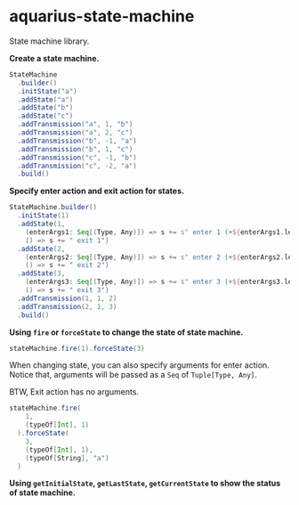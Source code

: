 # aquarius-state-machine

State machine library.

**Create a state machine.**

```scala
StateMachine
  .builder()
  .initState("a")
  .addState("a")
  .addState("b")
  .addState("c")
  .addTransmission("a", 1, "b")
  .addTransmission("a", 2, "c")
  .addTransmission("b", -1, "a")
  .addTransmission("b", 1, "c")
  .addTransmission("c", -1, "b")
  .addTransmission("c", -2, "a")
  .build()
```

**Specify enter action and exit action for states.**

```scala
StateMachine.builder()
  .initState(1)
  .addState(1,
    (enterArgs1: Seq[(Type, Any)]) => s += s" enter 1 (+${enterArgs1.length} params)",
    () => s += " exit 1")
  .addState(2,
    (enterArgs2: Seq[(Type, Any)]) => s += s" enter 2 (+${enterArgs2.length} params)",
    () => s += " exit 2")
  .addState(3,
    (enterArgs3: Seq[(Type, Any)]) => s += s" enter 3 (+${enterArgs3.length} params)",
    () => s += " exit 3")
  .addTransmission(1, 1, 2)
  .addTransmission(2, 1, 3)
  .build()
```

**Using ```fire``` or ```forceState``` to change the state of state machine.**

```scala
stateMachine.fire(1).forceState(3)
```

When changing state, you can also specify arguments for enter action.<br />Notice that, arguments will be passed as a ```Seq``` of ```Tuple[Type, Any]```. 

BTW, Exit action has no arguments.

```scala
stateMachine.fire(
    1,
    (typeOf[Int], 1)
  ).forceState(
    3,
    (typeOf[Int], 1),
    (typeOf[String], "a")
  )
```

**Using ```getInitialState```, ```getLastState```, ```getCurrentState``` to show the status of state machine.**
